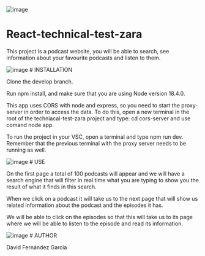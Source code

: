 ![image](https://user-images.githubusercontent.com/30491359/229783164-80cc4fc1-db6d-4935-ba48-16190b402c61.png)

# React-technical-test-zara

This project is a podcast website, you will be able to search, see information about your favourite podcasts and listen to them. 



![image](https://user-images.githubusercontent.com/30491359/229783726-f9ccc25b-b637-44d9-bd10-5b335ec9ae8a.png) # INSTALLATION

Clone the develop branch.

Run npm install, and make sure that you are using Node version 18.4.0.

This app uses CORS with node and express, so you need to start the proxy-server in order to access the data. To do this, open a new terminal
in the root of the techniacal-test-zara project and type: cd cors-server and use comand node app.

To run the project in your VSC, open a terminal and type npm run dev. Remember that the previous terminal with the 
proxy server needs to be running as well.

![image](https://user-images.githubusercontent.com/30491359/229783994-d821b613-4c65-4165-8a8e-878fa87e1b94.png) # USE

On the first page a total of 100 podcasts will appear and we will have a search engine that will filter in real time what you are typing to show you the result of what it finds in this search.

When we click on a podcast it will take us to the next page that will show us related information about the podcast and the episodes it has.

We will be able to click on the episodes so that this will take us to its page where we will be able to listen to the episode and read its information.

![image](https://user-images.githubusercontent.com/30491359/229783846-d688df2a-73a2-44dc-8303-1e0d02d09af9.png) # AUTHOR 

David Fernández García 
